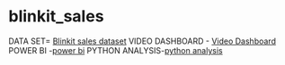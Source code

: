 # blinkit_sales
DATA SET= <a href="https://drive.google.com/file/d/1BHEOPJ_xx0oCR-4y6ItBTeKZat9fhzPO/view?usp=drive_link">Blinkit sales dataset</a>
VIDEO DASHBOARD - <a href="https://drive.google.com/file/d/1BHEOPJ_xx0oCR-4y6ItBTeKZat9fhzPO/view?usp=drive_link"> Video Dashboard </a>
POWER BI -<a href="https://docs.google.com/presentation/d/1oB0lSmogBozGvRsu1znzDqB0PgEHvW0I/edit?usp=drive_link&ouid=117936549070695271886&rtpof=true&sd=true">power bi</a>
PYTHON ANALYSIS-<a href="https://drive.google.com/file/d/1xabamwUofCEoKtxqPvNXA6V6idIsa8Gj/view?usp=drive_link">python analysis</a> 
